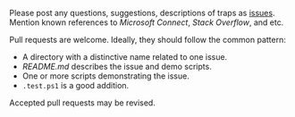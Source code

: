 
[issues]: https://github.com/nightroman/PowerShellTraps/issues

Please post any questions, suggestions, descriptions of traps as [issues].
Mention known references to *Microsoft Connect*, *Stack Overflow*, and etc.

Pull requests are welcome. Ideally, they should follow the common pattern:

- A directory with a distinctive name related to one issue.
- *README.md* describes the issue and demo scripts.
- One or more scripts demonstrating the issue.
- `.test.ps1` is a good addition.

Accepted pull requests may be revised.
